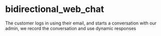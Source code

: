 # bidirectional_web_chat
The customer logs in using their email, and starts a conversation with our admin, we record the conversation and use dynamic responses 
